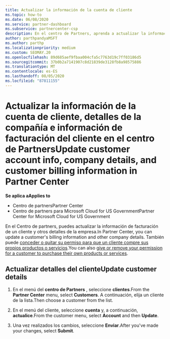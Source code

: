 ```yaml
---
title: Actualizar la información de la cuenta de cliente
ms.topic: how-to
ms.date: 06/08/2020
ms.service: partner-dashboard
ms.subservice: partnercenter-csp
description: En el centro de Partners, aprenda a actualizar la información de facturación de un cliente o cómo actualizar los detalles de la empresa.
author: parthpandyaMSFT
ms.author: parthp
ms.localizationpriority: medium
ms.custom: SEOMAY.20
ms.openlocfilehash: 89d685aef9fbaa004cfa5c7763d19c7ff03186d5
ms.sourcegitcommit: 37b0b2a7141907c8d21839de3128fb8a98575886
ms.translationtype: MT
ms.contentlocale: es-ES
ms.lasthandoff: 08/05/2020
ms.locfileid: "87811155"
---
```

# <a name="update-customer-account-info-company-details-and-customer-billing-information-in-partner-center"></a><span data-ttu-id="e0c6e-103">Actualizar la información de la cuenta de cliente, detalles de la compañía e información de facturación del cliente en el centro de Partners</span><span class="sxs-lookup"><span data-stu-id="e0c6e-103">Update customer account info, company details, and customer billing information in Partner Center</span></span>

<span data-ttu-id="e0c6e-104">**Se aplica a**</span><span class="sxs-lookup"><span data-stu-id="e0c6e-104">**Applies to**</span></span>

- <span data-ttu-id="e0c6e-105">Centro de partners</span><span class="sxs-lookup"><span data-stu-id="e0c6e-105">Partner Center</span></span>
- <span data-ttu-id="e0c6e-106">Centro de partners para Microsoft Cloud for US Government</span><span class="sxs-lookup"><span data-stu-id="e0c6e-106">Partner Center for Microsoft Cloud for US Government</span></span>

<span data-ttu-id="e0c6e-107">En el Centro de partners, puedes actualizar la información de facturación de un cliente y otros detalles de la empresa.</span><span class="sxs-lookup"><span data-stu-id="e0c6e-107">In Partner Center, you can update a customer's billing information and other company details.</span></span> <span data-ttu-id="e0c6e-108">También puede [conceder o quitar su permiso para que un cliente compre sus propios productos o servicios](give-customers-permission.md).</span><span class="sxs-lookup"><span data-stu-id="e0c6e-108">You can also [give or remove your permission for a customer to purchase their own products or services](give-customers-permission.md).</span></span>

## <a name="update-customer-details"></a><span data-ttu-id="e0c6e-109">Actualizar detalles del cliente</span><span class="sxs-lookup"><span data-stu-id="e0c6e-109">Update customer details</span></span>

1. <span data-ttu-id="e0c6e-110">En el menú del **centro de Partners** , seleccione **clientes**.</span><span class="sxs-lookup"><span data-stu-id="e0c6e-110">From the **Partner Center** menu, select **Customers**.</span></span> <span data-ttu-id="e0c6e-111">A continuación, elija un cliente de la lista.</span><span class="sxs-lookup"><span data-stu-id="e0c6e-111">Then choose a customer from the list.</span></span>

2. <span data-ttu-id="e0c6e-112">En el menú del cliente, seleccione **cuenta** y, a continuación, **actualice**.</span><span class="sxs-lookup"><span data-stu-id="e0c6e-112">From the customer menu, select **Account** and then **Update**.</span></span>

3. <span data-ttu-id="e0c6e-113">Una vez realizados los cambios, seleccione **Enviar**.</span><span class="sxs-lookup"><span data-stu-id="e0c6e-113">After you've made your changes, select **Submit**.</span></span>